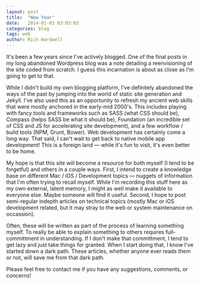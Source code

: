 ```yaml
---
layout: post
title:  "New Year"
date:   2014-01-03 03:03:03
categories: blog
tags: web
author: Rich Wardwell
---
```


It's been a few years since I've actively blogged. One of the final posts in my long abandoned Wordpress blog was a note detailing a reenvisioning of the site coded from scratch.  I guess this incarnation is about as close as I'm going to get to that.  

While I didn't build my own blogging platform, I've definitely abandoned the ways of the past by jumping into the world of static site generation and Jekyll.  I've also used this as an opportunity to refresh my ancient web skills that were mostly anchored in the early-mid 2000's.  This includes playing with fancy tools and frameworks such as SASS (what CSS should be), Compass (helps SASS be what it should be), Foundation (an incredible set of CSS and JS for accelerating site development), and a few workflow / build tools (NPM, Grunt, Bower). Web development has certainly come a long way.  That said, I can't wait to get back to native mobile app development!  This is a foreign land — while it's fun to visit, it's even better to be home.

My hope is that this site will become a resource for both myself (I tend to be forgetful) and others in a couple ways.  First, I intend to create a knowledge base on different Mac / iOS / Development topics — nuggets of information that I'm often trying to recall myself.  While I'm recording this stuff here as my own external, latent memory, I might as well make it available to everyone else.  Maybe someone will find it useful.  Second, I hope to post semi-regular indepth articles on technical topics (mostly Mac or iOS development related, but it may stray to the web or system maintenance on occassion).  

Often, these will be written as part of the process of learning something myself. To really be able to explain something to others requires full-committment in understanding. If I don't make that committment, I tend to get lazy and just take things for granted.  When I start doing that, I know I've started down a dark path. These articles, whether anyone ever reads them or not, will save me from that dark path.

Please feel free to contact me if you have any suggestions, comments, or concerns! 
